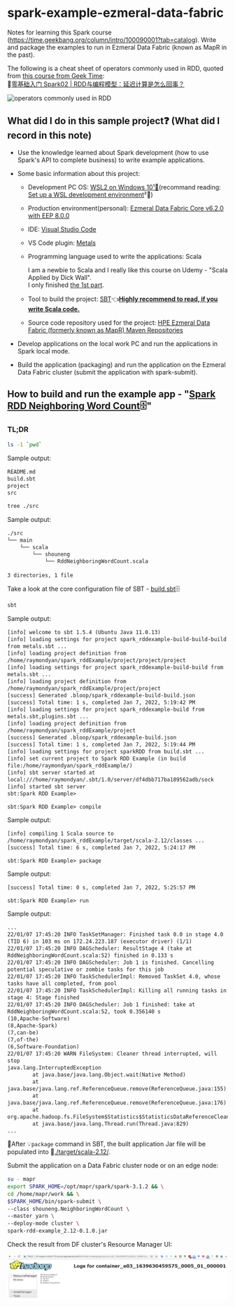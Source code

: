 # spark-example-ezmeral-data-fabric

Notes for learning this Spark course (https://time.geekbang.org/column/intro/100090001?tab=catalog). Write and package the examples to run in Ezmeral Data Fabric (known as MapR in the past).

The following is a cheat sheet of operators commonly used in RDD, quoted from [this course from Geek Time](https://time.geekbang.org/column/intro/100090001?tab=catalog):  
📖[零基础入门 Spark02 | RDD与编程模型：延迟计算是怎么回事？](https://time.geekbang.org/column/article/417164)

![operators commonly used in RDD
][imageOperatorsCommonlyUsedInRdd]

## What did I do in this sample project❓ (What did I record in this note)

- Use the knowledge learned about Spark development (how to use Spark's API to complete business) to write example applications.
- Some basic information about this project:

	- Development PC OS: [WSL2 on Windows 10¹🔖][Wsl2OnWindows10](recommand reading: [Set up a WSL development environment][SetUpAWslDevelopmentEnvironment]²🔖)
	- Production environment(personal): <ins>Ezmeral Data Fabric Core v6.2.0 with EEP 8.0.0</ins>
	- IDE: [Visual Studio Code][VisualStudioCode]
	- VS Code plugin: [Metals][VSCodeMetals]
	- Programming language used to write the applications: Scala

		I am a newbie to Scala and I really like this course on Udemy - "Scala Applied by Dick Wall".  
		I only finished [the 1st part][ScalaAppliedPart1].

	- Tool to build the project: [SBT][sbt-by-example.html]👈<ins>**Highly recommend to read, if you write Scala code.**</ins>
	- Source code repository used for the project: [HPE Ezmeral Data Fabric (formerly known as MapR) Maven Repositories][HpeEzmeralDataFabricMavenRepo]

- Develop applications on the local work PC and run the applications in Spark local mode.
- Build the application (packaging) and run the application on the Ezmeral Data Fabric cluster (submit the application with spark-submit).

## How to build and run the example app - "[Spark RDD Neighboring Word Count](./src/main/scala/shouneng/RddNeighboringWordCount.scala)🗄"

### TL;DR

```bash
ls -1 `pwd`
```

Sample output:

```
README.md
build.sbt
project
src
```

```bash
tree ./src
```

Sample output:

```
./src
└── main
    └── scala
        └── shouneng
            └── RddNeighboringWordCount.scala

3 directories, 1 file
```

Take a look at the core configuration file of SBT - <ins>[build.sbt](./build.sbt)</ins>🗄

```bash
sbt
```

Sample output:

```
[info] welcome to sbt 1.5.4 (Ubuntu Java 11.0.13)
[info] loading settings for project spark_rddexample-build-build-build from metals.sbt ...
[info] loading project definition from /home/raymondyan/spark_rddExample/project/project/project
[info] loading settings for project spark_rddexample-build-build from metals.sbt ...
[info] loading project definition from /home/raymondyan/spark_rddExample/project/project
[success] Generated .bloop/spark_rddexample-build-build.json
[success] Total time: 1 s, completed Jan 7, 2022, 5:19:42 PM
[info] loading settings for project spark_rddexample-build from metals.sbt,plugins.sbt ...
[info] loading project definition from /home/raymondyan/spark_rddExample/project
[success] Generated .bloop/spark_rddexample-build.json
[success] Total time: 1 s, completed Jan 7, 2022, 5:19:44 PM
[info] loading settings for project sparkRDD from build.sbt ...
[info] set current project to Spark RDD Example (in build file:/home/raymondyan/spark_rddExample/)
[info] sbt server started at local:///home/raymondyan/.sbt/1.0/server/df4dbb717ba189562adb/sock
[info] started sbt server
sbt:Spark RDD Example> 
```

```
sbt:Spark RDD Example> compile
```

Sample output:

```
[info] compiling 1 Scala source to /home/raymondyan/spark_rddExample/target/scala-2.12/classes ...
[success] Total time: 6 s, completed Jan 7, 2022, 5:24:17 PM
```

```
sbt:Spark RDD Example> package
```

Sample output:

```
[success] Total time: 0 s, completed Jan 7, 2022, 5:25:57 PM
```

```
sbt:Spark RDD Example> run
```

Sample output:

```
...
22/01/07 17:45:20 INFO TaskSetManager: Finished task 0.0 in stage 4.0 (TID 6) in 103 ms on 172.24.223.187 (executor driver) (1/1)
22/01/07 17:45:20 INFO DAGScheduler: ResultStage 4 (take at RddNeighboringWordCount.scala:52) finished in 0.133 s
22/01/07 17:45:20 INFO DAGScheduler: Job 1 is finished. Cancelling potential speculative or zombie tasks for this job
22/01/07 17:45:20 INFO TaskSchedulerImpl: Removed TaskSet 4.0, whose tasks have all completed, from pool 
22/01/07 17:45:20 INFO TaskSchedulerImpl: Killing all running tasks in stage 4: Stage finished
22/01/07 17:45:20 INFO DAGScheduler: Job 1 finished: take at RddNeighboringWordCount.scala:52, took 0.356140 s
(10,Apache-Software)
(8,Apache-Spark)
(7,can-be)
(7,of-the)
(6,Software-Foundation)
22/01/07 17:45:20 WARN FileSystem: Cleaner thread interrupted, will stop
java.lang.InterruptedException
        at java.base/java.lang.Object.wait(Native Method)
        at java.base/java.lang.ref.ReferenceQueue.remove(ReferenceQueue.java:155)
        at java.base/java.lang.ref.ReferenceQueue.remove(ReferenceQueue.java:176)
        at org.apache.hadoop.fs.FileSystem$Statistics$StatisticsDataReferenceCleaner.run(FileSystem.java:3762)
        at java.base/java.lang.Thread.run(Thread.java:829)
...
```

📔After 💡`package` command in SBT, the built application Jar file will be populated into 📁<ins>./target/scala-2.12/</ins>.

Submit the application on a Data Fabric cluster node or on an edge node:

```bash
su - mapr
export SPARK_HOME=/opt/mapr/spark/spark-3.1.2 && \
cd /home/mapr/work && \
$SPARK_HOME/bin/spark-submit \
--class shouneng.NeighboringWordCount \
--master yarn \
--deploy-mode cluster \
spark-rdd-example_2.12-0.1.0.jar
```

Check the result from DF cluster's Resource Manager UI:

![Check the result of the Spark RDD example: Neiboring Word Count](./imgs/rm-sparkExample-result.png)

[HpeEzmeralDataFabricMavenRepo]: https://docs.datafabric.hpe.com/62/DevelopmentGuide/IntegratingGitHubAndMaven.html
[Wsl2OnWindows10]: https://docs.microsoft.com/en-us/windows/wsl/install
[SetUpAWslDevelopmentEnvironment]: https://docs.microsoft.com/en-us/windows/wsl/setup/environment
[VisualStudioCode]: https://docs.microsoft.com/en-us/windows/wsl/tutorials/wsl-vscode
[VSCodeMetals]: https://scalameta.org/metals/docs/editors/vscode/
[ScalaAppliedPart1]: https://www.udemy.com/course/stairway-to-scala-applied-part-1/
[sbt-by-example.html]: https://www.scala-sbt.org/1.x/docs/sbt-by-example.html#Exit+sbt+shell


[imageOperatorsCommonlyUsedInRdd]: ./imgs/Common_RDD_Operators.jpg
